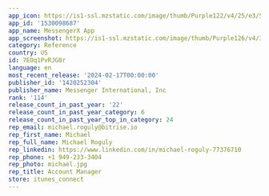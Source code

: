 ```yaml
---
app_icon: https://is1-ssl.mzstatic.com/image/thumb/Purple122/v4/25/e3/5d/25e35deb-daf5-4829-d12b-9d621eb4f83f/AppIcon-0-0-1x_U007epad-0-85-220.png/1024x1024bb.png
app_id: '1530098687'
app_name: MessengerX App
app_screenshot: https://is1-ssl.mzstatic.com/image/thumb/Purple126/v4/35/66/4c/35664c81-dee4-959a-426a-1ff924bcda68/618355d3-e31a-4311-8bb8-c75659532608_iPhone_6.5_inch_1.png/1242x2688bb.png
category: Reference
country: US
id: 7EOq1PvRJG0r
language: en
most_recent_release: '2024-02-17T00:00:00'
publisher_id: '1420252304'
publisher_name: Messenger International, Inc
rank: '114'
release_count_in_past_year: '22'
release_count_in_past_year_category: 6
release_count_in_past_year_top_in_category: 24
rep_email: michael.roguly@bitrise.io
rep_first_name: Michael
rep_full_name: Michael Roguly
rep_linkedin: https://www.linkedin.com/in/michael-roguly-77376710
rep_phone: +1 949-233-3404
rep_photo: michael.jpg
rep_title: Account Manager
store: itunes_connect
---
```

